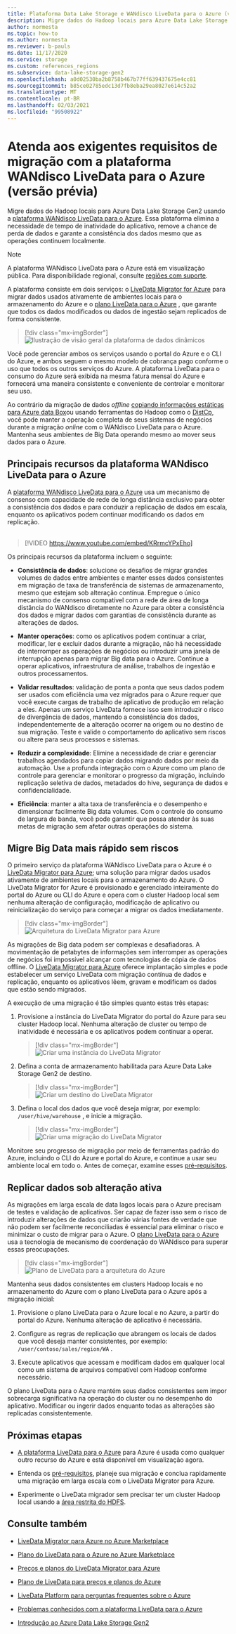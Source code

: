 ```yaml
---
title: Plataforma Data Lake Storage e WANdisco LiveData para o Azure (versão prévia)
description: Migre dados do Hadoop locais para Azure Data Lake Storage Gen2 usando a plataforma WANdisco LiveData para o Azure.
author: normesta
ms.topic: how-to
ms.author: normesta
ms.reviewer: b-pauls
ms.date: 11/17/2020
ms.service: storage
ms.custom: references_regions
ms.subservice: data-lake-storage-gen2
ms.openlocfilehash: a0d02530ba2b8758b467b77ff639437675e4cc81
ms.sourcegitcommit: b85ce02785edc13d7fb8eba29ea8027e614c52a2
ms.translationtype: MT
ms.contentlocale: pt-BR
ms.lasthandoff: 02/03/2021
ms.locfileid: "99508922"
---
```

# <a name="meet-demanding-migration-requirements-with-wandisco-livedata-platform-for-azure-preview"></a>Atenda aos exigentes requisitos de migração com a plataforma WANdisco LiveData para o Azure (versão prévia)

Migre dados do Hadoop locais para Azure Data Lake Storage Gen2 usando a [plataforma WANdisco LiveData para o Azure](https://docs.wandisco.com/live-data-platform/docs/landing/). Essa plataforma elimina a necessidade de tempo de inatividade do aplicativo, remove a chance de perda de dados e garante a consistência dos dados mesmo que as operações continuem localmente.  

> [!NOTE]
> A plataforma WANdisco LiveData para o Azure está em visualização pública. Para disponibilidade regional, consulte [regiões com suporte](https://docs.wandisco.com/live-data-platform/docs/prereq#supported-regions).

A plataforma consiste em dois serviços: o [LiveData Migrator for Azure](https://www.wandisco.com/products/livedata-migrator-for-azure) para migrar dados usados ativamente de ambientes locais para o armazenamento do Azure e o [plano LiveData para o Azure](https://www.wandisco.com/products/livedata-plane-for-azure) , que garante que todos os dados modificados ou dados de ingestão sejam replicados de forma consistente. 

> [!div class="mx-imgBorder"]
> ![Ilustração de visão geral da plataforma de dados dinâmicos](./media/migrate-gen2-wandisco-live-data-platform/live-data-platform-overview.png)

Você pode gerenciar ambos os serviços usando o portal do Azure e o CLI do Azure, e ambos seguem o mesmo modelo de cobrança pago conforme o uso que todos os outros serviços do Azure. A plataforma LiveData para o consumo do Azure será exibida na mesma fatura mensal do Azure e fornecerá uma maneira consistente e conveniente de controlar e monitorar seu uso.

Ao contrário da migração de dados _offline_ [copiando informações estáticas para Azure data Box](./data-lake-storage-migrate-on-premises-hdfs-cluster.md)ou usando ferramentas do Hadoop como o [DistCp](https://hadoop.apache.org/docs/current/hadoop-distcp/DistCp.html), você pode manter a operação completa de seus sistemas de negócios durante a migração _online_ com o WANdisco LiveData para o Azure. Mantenha seus ambientes de Big Data operando mesmo ao mover seus dados para o Azure.

## <a name="key-features-of-wandisco-livedata-platform-for-azure"></a>Principais recursos da plataforma WANdisco LiveData para o Azure

A [plataforma WANdisco LiveData para o Azure](https://docs.wandisco.com/live-data-platform/docs/landing/) usa um mecanismo de consenso com capacidade de rede de longa distância exclusivo para obter a consistência dos dados e para conduzir a replicação de dados em escala, enquanto os aplicativos podem continuar modificando os dados em replicação. <br><br>

>[!VIDEO https://www.youtube.com/embed/KRrmcYPxEho] 

Os principais recursos da plataforma incluem o seguinte:

- **Consistência de dados**: solucione os desafios de migrar grandes volumes de dados entre ambientes e manter esses dados consistentes em migração de taxa de transferência de sistemas de armazenamento, mesmo que estejam sob alteração contínua. Empregue o único mecanismo de consenso compatível com a rede de área de longa distância do WANdisco diretamente no Azure para obter a consistência dos dados e migrar dados com garantias de consistência durante as alterações de dados.

- **Manter operações**: como os aplicativos podem continuar a criar, modificar, ler e excluir dados durante a migração, não há necessidade de interromper as operações de negócios ou introduzir uma janela de interrupção apenas para migrar Big data para o Azure. Continue a operar aplicativos, infraestrutura de análise, trabalhos de ingestão e outros processamentos.

- **Validar resultados**: validação de ponta a ponta que seus dados podem ser usados com eficiência uma vez migrados para o Azure requer que você execute cargas de trabalho de aplicativo de produção em relação a eles. Apenas um serviço LiveData fornece isso sem introduzir o risco de divergência de dados, mantendo a consistência dos dados, independentemente de a alteração ocorrer na origem ou no destino de sua migração. Teste e valide o comportamento do aplicativo sem riscos ou altere para seus processos e sistemas.

- **Reduzir a complexidade**: Elimine a necessidade de criar e gerenciar trabalhos agendados para copiar dados migrando dados por meio da automação. Use a profunda integração com o Azure como um plano de controle para gerenciar e monitorar o progresso da migração, incluindo replicação seletiva de dados, metadados do hive, segurança de dados e confidencialidade.

- **Eficiência**: manter a alta taxa de transferência e o desempenho e dimensionar facilmente Big data volumes. Com o controle do consumo de largura de banda, você pode garantir que possa atender às suas metas de migração sem afetar outras operações do sistema.

## <a name="migrate-big-data-faster-without-risk"></a>Migre Big Data mais rápido sem riscos

O primeiro serviço da plataforma WANdisco LiveData para o Azure é o [LiveData Migrator para Azure](https://www.wandisco.com/products/livedata-migrator-for-azure); uma solução para migrar dados usados ativamente de ambientes locais para o armazenamento do Azure. O LiveData Migrator for Azure é provisionado e gerenciado inteiramente do portal do Azure ou CLI do Azure e opera com o cluster Hadoop local sem nenhuma alteração de configuração, modificação de aplicativo ou reinicialização do serviço para começar a migrar os dados imediatamente.

> [!div class="mx-imgBorder"]
> ![Arquitetura do LiveData Migrator para Azure](./media/migrate-gen2-wandisco-live-data-platform/live-data-migrator-architecture.png)

As migrações de Big data podem ser complexas e desafiadoras. A movimentação de petabytes de informações sem interromper as operações de negócios foi impossível alcançar com tecnologias de cópia de dados offline. O [LiveData Migrator para Azure](https://www.wandisco.com/products/livedata-migrator-for-azure) oferece implantação simples e pode estabelecer um serviço LiveData com migração contínua de dados e replicação, enquanto os aplicativos lêem, gravam e modificam os dados que estão sendo migrados.

A execução de uma migração é tão simples quanto estas três etapas:

1. Provisione a instância do LiveData Migrator do portal do Azure para seu cluster Hadoop local. Nenhuma alteração de cluster ou tempo de inatividade é necessária e os aplicativos podem continuar a operar.

   > [!div class="mx-imgBorder"]
   >![Criar uma instância do LiveData Migrator](./media/migrate-gen2-wandisco-live-data-platform/create-live-data-migrator.png)

2. Defina a conta de armazenamento habilitada para Azure Data Lake Storage Gen2 de destino.

   > [!div class="mx-imgBorder"]
   >![Criar um destino do LiveData Migrator](./media/migrate-gen2-wandisco-live-data-platform/create-target.png)

3. Defina o local dos dados que você deseja migrar, por exemplo: `/user/hive/warehouse` , e inicie a migração.

   > [!div class="mx-imgBorder"]
   > ![Criar uma migração do LiveData Migrator](./media/migrate-gen2-wandisco-live-data-platform/create-migration.png)

Monitore seu progresso de migração por meio de ferramentas padrão do Azure, incluindo o CLI do Azure e portal do Azure, e continue a usar seu ambiente local em todo o. Antes de começar, examine esses [pré-requisitos](https://docs.wandisco.com/live-data-platform/docs/prereq/).

## <a name="replicate-data-under-active-change"></a>Replicar dados sob alteração ativa

As migrações em larga escala de data lagos locais para o Azure precisam de testes e validação de aplicativos. Ser capaz de fazer isso sem o risco de introduzir alterações de dados que criarão várias fontes de verdade que não podem ser facilmente reconciliadas é essencial para eliminar o risco e minimizar o custo de migrar para o Azure. O [plano LiveData para o Azure](https://www.wandisco.com/products/livedata-plane-for-azure) usa a tecnologia de mecanismo de coordenação do WANdisco para superar essas preocupações.

> [!div class="mx-imgBorder"]
> ![Plano de LiveData para a arquitetura do Azure](./media/migrate-gen2-wandisco-live-data-platform/live-data-plane-architecture.png)

Mantenha seus dados consistentes em clusters Hadoop locais e no armazenamento do Azure com o plano LiveData para o Azure após a migração inicial:

1. Provisione o plano LiveData para o Azure local e no Azure, a partir do portal do Azure. Nenhuma alteração de aplicativo é necessária.

2. Configure as regras de replicação que abrangem os locais de dados que você deseja manter consistentes, por exemplo: `/user/contoso/sales/region/WA` .

3. Execute aplicativos que acessam e modificam dados em qualquer local como um sistema de arquivos compatível com Hadoop conforme necessário.

O plano LiveData para o Azure mantém seus dados consistentes sem impor sobrecarga significativa na operação do cluster ou no desempenho do aplicativo. Modificar ou ingerir dados enquanto todas as alterações são replicadas consistentemente.

## <a name="next-steps"></a>Próximas etapas

- [A plataforma LiveData para o Azure](https://docs.wandisco.com/live-data-platform/docs/landing/) para Azure é usada como qualquer outro recurso do Azure e está disponível em visualização agora. 

- Entenda os [pré-requisitos](https://docs.wandisco.com/live-data-platform/docs/prereq/), planeje sua migração e conclua rapidamente uma migração em larga escala com o LiveData Migrator para Azure.

- Experimente o LiveData migrador sem precisar ter um cluster Hadoop local usando a [área restrita do HDFS](https://docs.wandisco.com/live-data-platform/docs/create-sandbox-intro/).

## <a name="see-also"></a>Consulte também

- [LiveData Migrator para Azure no Azure Marketplace](https://azuremarketplace.microsoft.com/marketplace/apps/wandisco.ldm?tab=Overview)

- [Plano do LiveData para o Azure no Azure Marketplace](https://azuremarketplace.microsoft.com/marketplace/apps/wandisco.ldp?tab=Overview)

- [Preços e planos do LiveData Migrator para Azure](https://azuremarketplace.microsoft.com/marketplace/apps/wandisco.ldm?tab=PlansAndPrice)

- [Plano de LiveData para preços e planos do Azure](https://azuremarketplace.microsoft.com/marketplace/apps/wandisco.ldp?tab=PlansAndPrice) 

- [LiveData Platform para perguntas frequentes sobre o Azure](https://docs.wandisco.com/live-data-platform/docs/faq/)

- [Problemas conhecidos com a plataforma LiveData para o Azure](https://docs.wandisco.com/live-data-platform/docs/known-issues/)

- [Introdução ao Azure Data Lake Storage Gen2](data-lake-storage-introduction.md)
